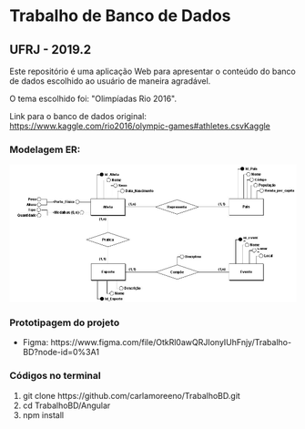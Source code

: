 <h1>Trabalho de Banco de Dados</h1>
<h2>UFRJ - 2019.2</h2>
<p>Este repositório é uma aplicação Web para apresentar o conteúdo do banco de dados escolhido ao usuário de maneira agradável.</p>

<p>O tema escolhido foi: "Olimpíadas Rio 2016".</p>

<p>Link para o banco de dados original:
    <a href="https://www.kaggle.com/rio2016/olympic-games#athletes.csvKaggle">
https://www.kaggle.com/rio2016/olympic-games#athletes.csvKaggle
    </a>
</p>

<h3>Modelagem ER:</h3>
<img src="Angular/src/assets/imgs/modelagemER.jpg">


<h3>Prototipagem do projeto</h3>
<ul>
    <li>
        Figma: https://www.figma.com/file/OtkRl0awQRJIonyIUhFnjy/Trabalho-BD?node-id=0%3A1
    </li>
</ul>

<h3>Códigos no terminal</h3>
<ol>
    <li>
        git clone https://github.com/carlamoreeno/TrabalhoBD.git
    </li>
    <li>
        cd TrabalhoBD/Angular
    </li>
    <li>
        npm install
    </li>
</ol>